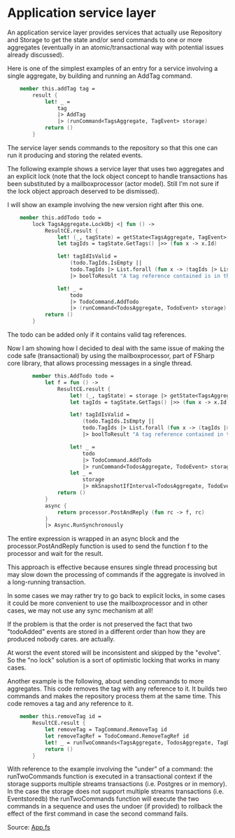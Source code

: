 # Application service layer

An application service layer provides services that actually use Repository and Storage to get the state and/or send commands to one or more aggregates (eventually in an atomic/transactional way with potential issues already discussed).

Here is one of the simplest examples of an entry for a service involving a single aggregate, by building and running an AddTag command.


```FSharp
    member this.addTag tag =
        result {
            let! _ =
                tag
                |> AddTag
                |> (runCommand<TagsAggregate, TagEvent> storage)
            return ()
        }
```

The service layer sends commands to the repository so that this one can run it producing and storing the related events.

The following example shows a service layer that uses two aggregates and an explicit lock (note that the lock object concept to handle transactions has been substituted by a mailboxprocessor (actor model). Still I'm not sure if the lock object approach deserved to be dismissed).

I will show an example involving the new version right after this one.

```FSharp
    member this.addTodo todo =
        lock TagsAggregate.LockObj <| fun () ->
            ResultCE.result {
                let! (_, tagState) = getState<TagsAggregate, TagEvent>(storage)
                let tagIds = tagState.GetTags() |>> (fun x -> x.Id)

                let! tagIdIsValid =    
                    (todo.TagIds.IsEmpty ||
                    todo.TagIds |> List.forall (fun x -> (tagIds |> List.contains x)))
                    |> boolToResult "A tag reference contained is in the todo is related to a tag that does not exist"

                let! _ =
                    todo
                    |> TodoCommand.AddTodo
                    |> (runCommand<TodosAggregate, TodoEvent> storage)
            return ()
        }
```

The todo can be added only if it contains valid tag references.

Now I am showing how I decided to deal with the same issue of making the code safe  (transactional) by using the mailboxprocessor, part of FSharp core library, that allows processing messages in a single thread.

```FSharp
        member this.AddTodo todo =
            let f = fun () ->
                ResultCE.result {
                    let! (_, tagState) = storage |> getState<TagsAggregate, TagEvent> 
                    let tagIds = tagState.GetTags() |>> (fun x -> x.Id)

                    let! tagIdIsValid =    
                        (todo.TagIds.IsEmpty ||
                        todo.TagIds |> List.forall (fun x -> (tagIds |> List.contains x)))
                        |> boolToResult "A tag reference contained in the todo is related to a tag that does not exist"

                    let! _ =
                        todo
                        |> TodoCommand.AddTodo
                        |> runCommand<TodosAggregate, TodoEvent> storage
                    let _ = 
                        storage
                        |> mkSnapshotIfInterval<TodosAggregate, TodoEvent>
                return ()
            }
            async {
                return processor.PostAndReply (fun rc -> f, rc)
            }
            |> Async.RunSynchronously
```

The entire expression is wrapped in an async block and the processor.PostAndReply function is used to send the function f to the processor and wait for the result.

This approach is effective because ensures single thread processing but may slow down the processing of commands if the aggregate is involved in a long-running transaction.

In some cases we may rather try to go back to explicit locks, in some cases it could be more convenient to use the mailboxprocessor and in other cases, we may not use any sync mechanism at all!

If the problem is that the order is not preserved the fact that two "todoAdded" events are stored in a different order than how they are produced nobody cares. are actually.

At worst the event stored will be inconsistent and skipped by the "evolve". So the "no lock" solution is a sort of optimistic locking that works in many cases. 

Another example is the following, about sending commands to more aggregates.
This code removes the tag with any reference to it. It builds two commands and makes the repository process them at the same time.
This code removes a tag and any reference to it.

```FSharp
    member this.removeTag id =
        ResultCE.result {
            let removeTag = TagCommand.RemoveTag id
            let removeTagRef = TodoCommand.RemoveTagRef id
            let! _ = runTwoCommands<TagsAggregate, TodosAggregate, TagEvent, TodoEvent> storage removeTag removeTagRef
            return ()
        }
```

With reference to the example involving the "under" of a command: the runTwoCommands function is executed in a transactional context if the storage supports multiple streams transactions (i.e. Postgres or in memory).
In the case the storage does not support multiple streams transactions (i.e. Eventstoredb) the runTwoCommands function will execute the two commands in a sequence and uses the undoer (if provided) to rollback the effect of the first command in case the second command fails.

Source: [App.fs](https://github.com/tonyx/Sharpino/blob/main/Sharpino.Sample/App.fs)















